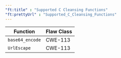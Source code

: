```yaml
---
"ft:title" : "Supported C Cleansing Functions"
"ft:prettyUrl" : "Supported_C_Cleansing_Functions"
---
```


|Function|Flaw Class|
|--------|----------|
|`base64_encode`|CWE-113|
|`UrlEscape`|CWE-113|
